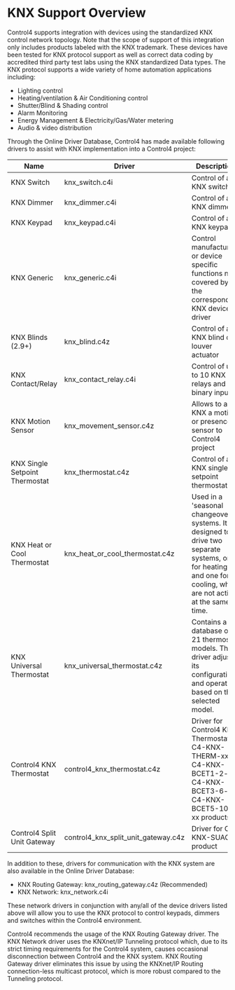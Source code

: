 #  KNX Support Overview

Control4 supports integration with devices using the standardized KNX control network topology. Note that the scope of support of this integration only includes products labeled with the KNX trademark. These devices have been tested for KNX protocol support as well as correct data coding by accredited third party test labs using the KNX standardized Data types.
The KNX protocol supports a wide variety of home automation applications including:

- Lighting control
- Heating/ventilation & Air Conditioning control
- Shutter/Blind & Shading control
- Alarm Monitoring
- Energy Management & Electricity/Gas/Water metering
- Audio & video distribution

Through the Online Driver Database, Control4 has made available following drivers to assist with KNX implementation into a Control4 project:

| Name  | Driver | Description |
| --- | --- | --- |
| KNX Switch | knx\_switch.c4i | Control of a KNX switch |
| KNX Dimmer | knx\_dimmer.c4i | Control of a KNX dimmer |
| KNX Keypad | knx\_keypad.c4i | Control of a KNX keypad |
| KNX Generic | knx\_generic.c4i | Control manufacturer or device specific functions not covered by the corresponding KNX device driver |
| KNX Blinds (2.9+) | knx\_blind.c4z | Control of a KNX blind or louver actuator |
| KNX Contact/Relay | knx\_contact\_relay.c4i | Control of up to 10 KNX relays and binary inputs |
| KNX Motion Sensor | knx\_movement\_sensor.c4z | Allows to add KNX a motion or presence sensor to Control4 project |
| KNX Single Setpoint Thermostat | knx\_thermostat.c4z | Control of a KNX single-setpoint thermostat. |
| KNX Heat or Cool Thermostat | knx\_heat\_or\_cool\_thermostat.c4z | Used in a 'seasonal changeover' systems. It is designed to drive two separate systems, one for heating and one for cooling, which are not active at the same time. |
| KNX Universal Thermostat | knx\_universal\_thermostat.c4z | Contains a database of 21 thermostat models. The driver adjusts its configuration and operation based on the selected model. |
| Control4 KNX Thermostat | control4\_knx\_thermostat.c4z | Driver for Control4 KNX Thermostats: C4-KNX-THERM-xx, C4-KNX-BCET1-2-xx, C4-KNX-BCET3-6-xx, C4-KNX-BCET5-10-xx products |
| Control4 Split Unit Gateway | control4\_knx\_split\_unit\_gateway.c4z | Driver for C4-KNX-SUAC product |

In addition to these, drivers for communication with the KNX system are also available in the Online Driver Database:

- KNX Routing Gateway: knx\_routing\_gateway.c4z (Recommended)
- KNX Network: knx\_network.c4i

These network drivers in conjunction with any/all of the device drivers listed above will allow you to use the KNX protocol to control keypads, dimmers and switches within the Control4 environment.

Control4 recommends the usage of the KNX Routing Gateway driver. The KNX Network driver uses the KNXnet/IP Tunneling protocol which, due to its strict timing requirements for the Control4 system, causes occasional disconnection between Control4 and the KNX system. KNX Routing Gateway driver eliminates this issue by using the KNXnet/IP Routing connection-less multicast protocol, which is more robust compared to the Tunneling protocol.
